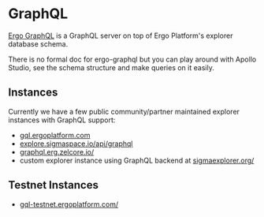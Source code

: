 # GraphQL

[Ergo GraphQL](https://github.com/capt-nemo429/ergo-graphql) is a GraphQL server on top of Ergo Platform's explorer database schema.

There is no formal doc for ergo-graphql but you can play around with Apollo Studio, see the schema structure and make queries on it easily.


## Instances

Currently we have a few public community/partner maintained explorer instances with GraphQL support:

- [gql.ergoplatform.com](https://gql.ergoplatform.com)
- [explore.sigmaspace.io/api/graphql](https://explore.sigmaspace.io/api/graphql)
- [graphql.erg.zelcore.io/](https://graphql.erg.zelcore.io/)
- custom explorer instance using GraphQL backend at [sigmaexplorer.org/](https://sigmaexplorer.org/)

## Testnet Instances

- [gql-testnet.ergoplatform.com/](https://gql-testnet.ergoplatform.com/)